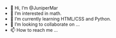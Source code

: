 - 👋 Hi, I’m @JuniperMar
- 👀 I’m interested in math.
- 🌱 I’m currently learning HTML/CSS and Python. 
- 💞️ I’m looking to collaborate on ...
- 📫 How to reach me ...

<!---
JuniperMar/JuniperMar is a ✨ special ✨ repository because its `README.md` (this file) appears on your GitHub profile.
You can click the Preview link to take a look at your changes.
--->
